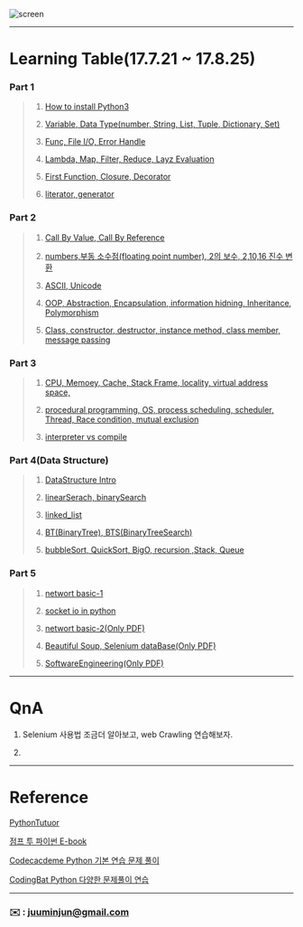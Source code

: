 ![screen](https://user-images.githubusercontent.com/30401511/30725689-77e7eb5a-9f81-11e7-8fdc-81e94ab401b7.png)

--- 




# Learning Table(17.7.21 ~ 17.8.25)

###   **Part 1**

> 1. [How to install Python3](/image/How-to-install-python.pdf)
> 
> 2. [Variable, Data Type(number, String, List, Tuple, Dictionary, Set)](/study/1_python3.md)
> 
> 3. [Func, File I/O, Error Handle](/study/2_python3.md)
> 
> 4. [Lambda, Map, Filter, Reduce, Layz Evaluation](/study/3_python3.md)
> 
> 5. [First Function, Closure, Decorator](/study/4_python3.md)
> 
> 6. [literator, generator](/study/5_python3.md)
> 

### **Part 2**

> 1. [Call By Value, Call By Reference](/study/6_python3.md)
> 
> 2. [numbers,부동 소수점(floating point number), 2의 보수, 2,10,16 진수 변환](study/7_python3.md)
> 
> 3. [ASCII, Unicode](study/8_python3.md)
> 
> 4. [OOP, Abstraction, Encapsulation, information hidning, Inheritance, Polymorphism](study/9_python3.md)
> 
> 5. [Class, constructor, destructor, instance method, class member, message passing](study/10_python3.md)

### **Part 3**

> 1. [CPU, Memoey, Cache, Stack Frame, locality, virtual address space,](/study/11_python3.md)
> 
> 2. [procedural programming, OS, process scheduling, scheduler, Thread, Race condition, mutual exclusion](/study/12_python3.md)
> 
> 3. [interpreter vs compile](/study/13_python3.md)

### **Part 4(Data Structure)** 

> 1. [DataStructure Intro](/study/14_python3.md)
> 
> 2. [linearSerach, binarySearch](/study/15_python3.md)
> 
> 3. [linked_list](/study/16_python3.md)
> 
> 4. [BT(BinaryTree), BTS(BinaryTreeSearch)](/study/17_python3.md)
> 
> 5. [bubbleSort, QuickSort, BigO, recursion ,Stack, Queue](/study/18_python3.md)

### **Part 5**  

> 1. [networt basic-1](/study/19_python3.md)
> 
> 2. [socket io in python](/study/20_python3.md)
> 
> 3. [networt basic-2(Only PDF)](/study/21_python3.md)
> 
> 4. [Beautiful Soup, Selenium dataBase(Only PDF)](/study/22_python3.md)
> 
> 5. [SoftwareEngineering(Only PDF)](/study/23_python3.md)



---


# QnA


1. Selenium 사용법 조금더 알아보고, web Crawling 연습해보자.

2. 
 






---

#  Reference 

[PythonTutuor](http://pythontutor.com/visualize.html#mode=edit)

[점프 투 파이썬 E-book](https://wikidocs.net/book/1)

[Codecacdeme Python 기본 연습 문제 풀이](https://www.codecademy.com/en/tracks/python-ko)

[CodingBat Python 다양한 문제풀이 연습](http://codingbat.com/python)



---




### **:envelope:**  : <juuminjun@gmail.com>

